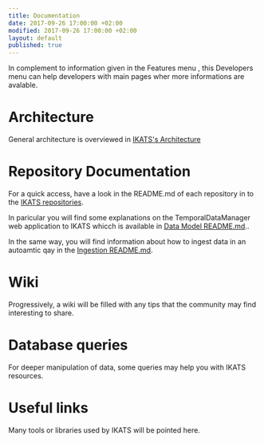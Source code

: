 ```yaml
---
title: Documentation
date: 2017-09-26 17:00:00 +02:00
modified: 2017-09-26 17:00:00 +02:00
layout: default
published: true
---
```



In complement to information given in the Features menu , this Developers menu can help developers with main pages wher more informations are avalable.

Architecture
================

General architecture is overviewed in <a href="architecture.html">IKATS's Architecture</a>


Repository  Documentation
=============

For a quick access, have a look in the README.md of each repository in to the  <a href="{{ site.links.organisation }}">IKATS
repositories</a>.

In paricular you will find some explanations on the TemporalDataManager web application to IKATS whicch is available in [Data Model  README.md](https://github.com/IKATS/ikats-datamodel/blob/master/README.md)..


In the same way, you will find information about how to ingest data in an autoamtic qay in the [Ingestion README.md](https://github.com/IKATS/ikats-ingestion/blob/master/README.md).



Wiki
======

Progressively, a wiki will be filled with any tips that the community may find interesting to share.


Database queries
===================

For deeper manipulation of data, some queries may help you with IKATS resources.


Useful links
=============

Many tools or libraries used by IKATS will be pointed here.



<!--[development version]({{ site.links.tech-doc-java }})-->
<!--Lien vers README de presentation des différents repos-->
